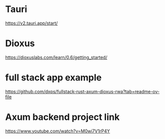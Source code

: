 # Tauri

https://v2.tauri.app/start/

# Dioxus
https://dioxuslabs.com/learn/0.6/getting_started/

# full stack app example
https://github.com/dxps/fullstack-rust-axum-dioxus-rwa?tab=readme-ov-file
# Axum backend project link
https://www.youtube.com/watch?v=M0wi7V1rP4Y

